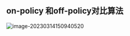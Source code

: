 ## on-policy 和off-policy对比算法

![image-20230314150940520](https://cdn.jsdelivr.net/gh/So1omonintrouble/gitpush/image/image-20230314150940520.png)

